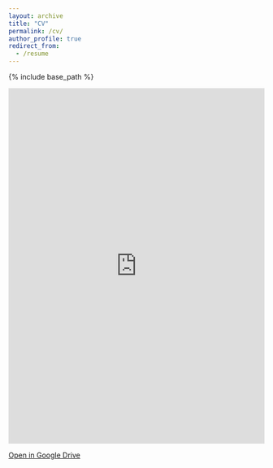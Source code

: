 ```yaml
---
layout: archive
title: "CV"
permalink: /cv/
author_profile: true
redirect_from:
  - /resume
---
```


{% include base_path %}

<iframe
  src="https://drive.google.com/file/d/1AUd_6Owgijm0b1mQqBLjq9lYFaBPlt1r/view"
  width="100%" height="700" style="border:0;"
  title="PDF">
</iframe>
<p><a href="https://drive.google.com/file/d/1AUd_6Owgijm0b1mQqBLjq9lYFaBPlt1r/view" target="_blank" rel="noopener">Open in Google Drive</a></p>

